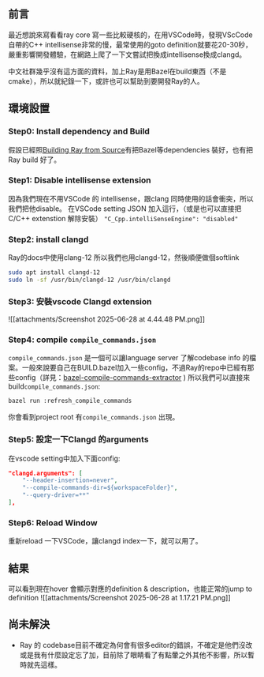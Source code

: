 ## 前言
最近想說來寫看看ray core 寫一些比較硬核的，在用VSCode時，發現VScCode自帶的C++ intellisense非常的慢，最常使用的goto definition就要花20-30秒，嚴重影響開發體驗，在網路上爬了一下文嘗試把換成intellisense換成clangd。

中文社群幾乎沒有這方面的資料，加上Ray是用Bazel在build東西（不是cmake），所以就紀錄一下，或許也可以幫助到要開發Ray的人。
## 環境設置
### Step0: Install dependency and Build
假設已經照[Building Ray from Source](https://docs.ray.io/en/master/ray-contribute/development.html#preparing-to-build-ray-on-linux)有把Bazel等dependencies 裝好，也有把Ray build 好了。
### Step1: Disable intellisense extension
  因為我們現在不用VSCode 的 intellisense，跟clang 同時使用的話會衝突，所以我們把他disable。
  在VSCode setting JSON 加入這行，（或是也可以直接把C/C++ extenstion 解除安裝）
  `"C_Cpp.intelliSenseEngine": "disabled"`
### Step2: install clangd
Ray的docs中使用clang-12 所以我們也用clangd-12，然後順便做個softlink 
```bash
sudo apt install clangd-12
sudo ln -sf /usr/bin/clangd-12 /usr/bin/clangd
```

### Step3: 安裝vscode Clangd extension

![[attachments/Screenshot 2025-06-28 at 4.44.48 PM.png]]
### Step4: compile `compile_commands.json`
`compile_commands.json` 是一個可以讓language server 了解codebase info 的檔案。一般來說要自己在BUILD.bazel加入一些config，不過Ray的repo中已經有那些config（詳見：[bazel-compile-commands-extractor](https://github.com/hedronvision/bazel-compile-commands-extractor）），所以我們可以直接跑指令來build) )
所以我們可以直接來build`compile_commands.json`:
```bash
bazel run :refresh_compile_commands
```
你會看到project root 有`compile_commands.json` 出現。

### Step5: 設定一下Clangd 的arguments
在vscode setting中加入下面config:
```json
"clangd.arguments": [
	"--header-insertion=never",
	"--compile-commands-dir=${workspaceFolder}",
	"--query-driver=**"
],
```
### Step6: Reload Window
重新reload 一下VSCode，讓clangd index一下，就可以用了。
## 結果 
可以看到現在hover 會顯示對應的definition & description，也能正常的jump to definition
![[attachments/Screenshot 2025-06-28 at 1.17.21 PM.png]]
## 尚未解決
- Ray 的 codebase目前不確定為何會有很多editor的錯誤，不確定是他們沒改或是我有什麼設定忘了加，目前除了眼睛看了有點暈之外其他不影響，所以暫時就先這樣。